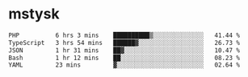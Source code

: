 # mstysk

<!--START_SECTION:waka-->

```txt
PHP          6 hrs 3 mins    ██████████▒░░░░░░░░░░░░░░   41.44 %
TypeScript   3 hrs 54 mins   ██████▓░░░░░░░░░░░░░░░░░░   26.73 %
JSON         1 hr 31 mins    ██▓░░░░░░░░░░░░░░░░░░░░░░   10.47 %
Bash         1 hr 12 mins    ██░░░░░░░░░░░░░░░░░░░░░░░   08.23 %
YAML         23 mins         ▓░░░░░░░░░░░░░░░░░░░░░░░░   02.64 %
```

<!--END_SECTION:waka-->
